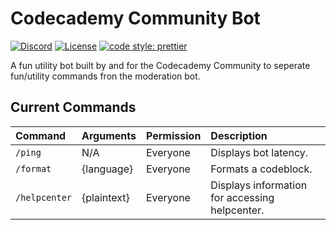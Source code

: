 # Codecademy Community Bot

[![Discord](https://img.shields.io/discord/605859344243884081.svg?label=&logo=discord&logoColor=ffffff&color=7389D8&labelColor=6A7EC2)](https://discord.gg/codecademy)
[![License](https://img.shields.io/badge/license-MIT-green)](LICENSE)
[![code style: prettier](https://img.shields.io/badge/code_style-prettier-ff69b4.svg?style=flat-square)](https://github.com/prettier/prettier)

A fun utility bot built by and for the Codecademy Community to seperate fun/utility commands fron the moderation bot.

## Current Commands

| Command       | Arguments  | Permission | Description                                    |
| :------------ | :--------- | :--------- | :--------------------------------------------- |
| `/ping`       | N/A        | Everyone   | Displays bot latency.                          |
| `/format`     | {language} | Everyone   | Formats a codeblock.                           |
| `/helpcenter` | {plaintext}| Everyone   | Displays information for accessing helpcenter. |
